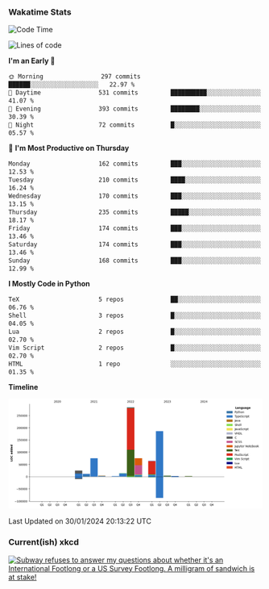 ### Wakatime Stats
<!--START_SECTION:waka-->
![Code Time](http://img.shields.io/badge/Code%20Time-2%2C321%20hrs%2042%20mins-blue)

![Lines of code](https://img.shields.io/badge/From%20Hello%20World%20I%27ve%20Written-745.5%20thousand%20lines%20of%20code-blue)

**I'm an Early 🐤** 

```text
🌞 Morning                297 commits         ██████░░░░░░░░░░░░░░░░░░░   22.97 % 
🌆 Daytime                531 commits         ██████████░░░░░░░░░░░░░░░   41.07 % 
🌃 Evening                393 commits         ████████░░░░░░░░░░░░░░░░░   30.39 % 
🌙 Night                  72 commits          █░░░░░░░░░░░░░░░░░░░░░░░░   05.57 % 
```
📅 **I'm Most Productive on Thursday** 

```text
Monday                   162 commits         ███░░░░░░░░░░░░░░░░░░░░░░   12.53 % 
Tuesday                  210 commits         ████░░░░░░░░░░░░░░░░░░░░░   16.24 % 
Wednesday                170 commits         ███░░░░░░░░░░░░░░░░░░░░░░   13.15 % 
Thursday                 235 commits         █████░░░░░░░░░░░░░░░░░░░░   18.17 % 
Friday                   174 commits         ███░░░░░░░░░░░░░░░░░░░░░░   13.46 % 
Saturday                 174 commits         ███░░░░░░░░░░░░░░░░░░░░░░   13.46 % 
Sunday                   168 commits         ███░░░░░░░░░░░░░░░░░░░░░░   12.99 % 
```


**I Mostly Code in Python** 

```text
TeX                      5 repos             ██░░░░░░░░░░░░░░░░░░░░░░░   06.76 % 
Shell                    3 repos             █░░░░░░░░░░░░░░░░░░░░░░░░   04.05 % 
Lua                      2 repos             █░░░░░░░░░░░░░░░░░░░░░░░░   02.70 % 
Vim Script               2 repos             █░░░░░░░░░░░░░░░░░░░░░░░░   02.70 % 
HTML                     1 repo              ░░░░░░░░░░░░░░░░░░░░░░░░░   01.35 % 
```



**Timeline**

![Lines of Code chart](https://raw.githubusercontent.com/joshuajeschek/joshuajeschek/main/assets/bar_graph.png)


 Last Updated on 30/01/2024 20:13:22 UTC
<!--END_SECTION:waka-->

### Current(ish) xkcd
<a id="xkcd-a" title="Subway refuses to answer my questions about whether it's an International Footlong or a US Survey Footlong. A milligram of sandwich is at stake!" href="https://www.xkcd.com" target="_blank">
        <img align="center" id="xkcd-img" src="https://imgs.xkcd.com/comics/us_survey_foot.png" alt="Subway refuses to answer my questions about whether it's an International Footlong or a US Survey Footlong. A milligram of sandwich is at stake!" height=300 />
</a>
